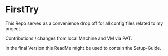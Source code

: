 # FirstTry
This Repo serves as a convenience drop off for all config files related to my project.

Contributions / changes from local Machine and VM via PAT.

In the final Version this ReadMe might be used to contain the Setup-Guide.
